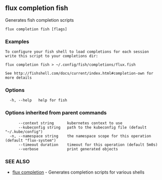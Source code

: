 ## flux completion fish

Generates fish completion scripts

```
flux completion fish [flags]
```

### Examples

```
To configure your fish shell to load completions for each session write this script to your completions dir:

flux completion fish > ~/.config/fish/completions/flux.fish

See http://fishshell.com/docs/current/index.html#completion-own for more details

```

### Options

```
  -h, --help   help for fish
```

### Options inherited from parent commands

```
      --context string      kubernetes context to use
      --kubeconfig string   path to the kubeconfig file (default "~/.kube/config")
  -n, --namespace string    the namespace scope for this operation (default "flux-system")
      --timeout duration    timeout for this operation (default 5m0s)
      --verbose             print generated objects
```

### SEE ALSO

* [flux completion](flux_completion.md)	 - Generates completion scripts for various shells

